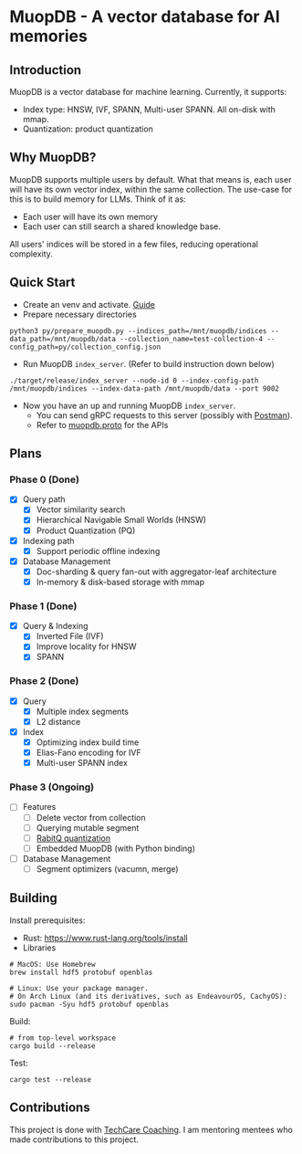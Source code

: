 # MuopDB - A vector database for AI memories

## Introduction
MuopDB is a vector database for machine learning. Currently, it supports:
* Index type: HNSW, IVF, SPANN, Multi-user SPANN. All on-disk with mmap.
* Quantization: product quantization

## Why MuopDB?
MuopDB supports multiple users by default. What that means is, each user will have its own vector index, within the same collection. The use-case for this is to build memory for LLMs.
Think of it as:
* Each user will have its own memory
* Each user can still search a shared knowledge base.

All users' indices will be stored in a few files, reducing operational complexity.

## Quick Start
* Create an venv and activate. [Guide](https://docs.python.org/3/library/venv.html)
* Prepare necessary directories
```
python3 py/prepare_muopdb.py --indices_path=/mnt/muopdb/indices --data_path=/mnt/muopdb/data --collection_name=test-collection-4 --config_path=py/collection_config.json
```
* Run MuopDB `index_server`. (Refer to build instruction down below)
```
./target/release/index_server --node-id 0 --index-config-path /mnt/muopdb/indices --index-data-path /mnt/muopdb/data --port 9002
```
* Now you have an up and running MuopDB `index_server`.
  * You can send gRPC requests to this server (possibly with [Postman](https://www.postman.com/)).
  * Refer to [muopdb.proto](https://github.com/hicder/muopdb/blob/master/rs/proto/proto/muopdb.proto) for the APIs
## Plans
### Phase 0 (Done)
- [x] Query path
  - [x] Vector similarity search
  - [x] Hierarchical Navigable Small Worlds (HNSW)
  - [x] Product Quantization (PQ)
- [x] Indexing path
  - [x] Support periodic offline indexing
- [x] Database Management
  - [x] Doc-sharding & query fan-out with aggregator-leaf architecture
  - [x] In-memory & disk-based storage with mmap
### Phase 1 (Done)
- [x] Query & Indexing
  - [x] Inverted File (IVF)
  - [x] Improve locality for HNSW
  - [x] SPANN
### Phase 2 (Done)
- [x] Query
  - [x] Multiple index segments
  - [x] L2 distance
- [x] Index
  - [x] Optimizing index build time
  - [x] Elias-Fano encoding for IVF
  - [x] Multi-user SPANN index
### Phase 3 (Ongoing)
- [ ] Features
  - [ ] Delete vector from collection
  - [ ] Querying mutable segment
  - [ ] [RabitQ quantization](https://arxiv.org/abs/2405.12497)
  - [ ] Embedded MuopDB (with Python binding)
- [ ] Database Management
  - [ ] Segment optimizers (vacumn, merge)

## Building
Install prerequisites:
* Rust: https://www.rust-lang.org/tools/install
* Libraries
```
# MacOS: Use Homebrew
brew install hdf5 protobuf openblas

# Linux: Use your package manager.
# On Arch Linux (and its derivatives, such as EndeavourOS, CachyOS):
sudo pacman -Syu hdf5 protobuf openblas
```
Build:
```
# from top-level workspace
cargo build --release
```
Test:
```
cargo test --release
```
## Contributions
This project is done with [TechCare Coaching](https://techcarecoaching.com/). I am mentoring mentees who made contributions to this project.
